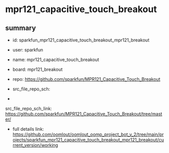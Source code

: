 # mpr121_capacitive_touch_breakout
 
## summary 
* id: sparkfun_mpr121_capacitive_touch_breakout_mpr121_breakout
* user: sparkfun
* name: mpr121_capacitive_touch_breakout
* board: mpr121_breakout
* repo: https://github.com/sparkfun/MPR121_Capacitive_Touch_Breakout



* src_file_repo_sch: 
*
 src_file_repo_sch_link: https://github.com/sparkfun/MPR121_Capacitive_Touch_Breakout/tree/master/
* full details link: https://github.com/oomlout/oomlout_oomp_project_bot_v_2/tree/main/projects/sparkfun_mpr121_capacitive_touch_breakout_mpr121_breakout/current_version/working  






